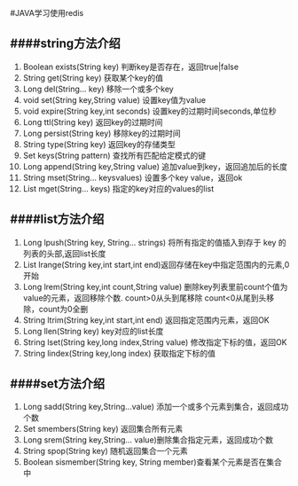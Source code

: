 #JAVA学习使用redis


####string方法介绍
----------
1.	 Boolean exists(String key)		判断key是否存在，返回true|false
2.	 String  get(String key)		获取某个key的值
3.	 Long    del(String... key)		移除一个或多个key
4.	 void set(String key,String value) 设置key值为value
5.	 void expire(String key,int seconds) 设置key的过期时间seconds,单位秒
6.	 Long ttl(String key)	返回key的过期时间
7.	 Long persist(String key) 移除key的过期时间
8.	 String type(String key) 返回key的存储类型
9.	 Set<String> keys(String pattern) 查找所有匹配给定模式的键
10.	 Long append(String key,String value) 追加value到key，返回追加后的长度
11.	 String mset(String... keysvalues) 设置多个key value，返回ok
12.	 List<String> mget(String... keys) 指定的key对应的values的list

####list方法介绍
----------
1.	Long lpush(String key, String... strings) 将所有指定的值插入到存于 key 的列表的头部,返回list长度
2.	List<String> lrange(String key,int start,int end)返回存储在key中指定范围内的元素,0开始
3.	Long lrem(String key,int count,String value) 删除key列表里前count个值为value的元素，返回移除个数. count>0从头到尾移除 count<0从尾到头移除，count为0全删
4.	String ltrim(String key,int start,int end) 返回指定范围内元素，返回OK
5.	Long llen(String key) key对应的list长度
6.	String lset(String key,long index,String value) 修改指定下标的值，返回OK
7.	String lindex(String key,long index) 获取指定下标的值

####set方法介绍
----------
1.	Long sadd(String key,String...value) 添加一个或多个元素到集合，返回成功个数
2.	Set<String> smembers(String key) 返回集合所有元素
3.	Long srem(String key,String... value)删除集合指定元素，返回成功个数
4.	String spop(String key) 随机返回集合一个元素
5.	Boolean sismember(String key, String member)查看某个元素是否在集合中
